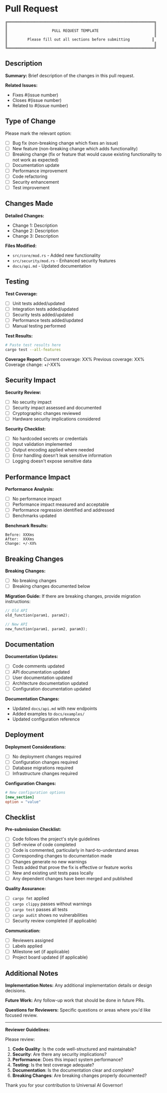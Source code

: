 # Pull Request

```
╔══════════════════════════════════════════════════════════════════╗
║                                                                  ║
║                    PULL REQUEST TEMPLATE                         ║
║                                                                  ║
║         Please fill out all sections before submitting          ║
║                                                                  ║
╚══════════════════════════════════════════════════════════════════╝
```

## Description

**Summary:**
Brief description of the changes in this pull request.

**Related Issues:**
- Fixes #(issue number)
- Closes #(issue number)
- Related to #(issue number)

## Type of Change

Please mark the relevant option:

- [ ] Bug fix (non-breaking change which fixes an issue)
- [ ] New feature (non-breaking change which adds functionality)
- [ ] Breaking change (fix or feature that would cause existing functionality to not work as expected)
- [ ] Documentation update
- [ ] Performance improvement
- [ ] Code refactoring
- [ ] Security enhancement
- [ ] Test improvement

## Changes Made

**Detailed Changes:**
- Change 1: Description
- Change 2: Description
- Change 3: Description

**Files Modified:**
- `src/core/mod.rs` - Added new functionality
- `src/security/mod.rs` - Enhanced security features
- `docs/api.md` - Updated documentation

## Testing

**Test Coverage:**
- [ ] Unit tests added/updated
- [ ] Integration tests added/updated
- [ ] Security tests added/updated
- [ ] Performance tests added/updated
- [ ] Manual testing performed

**Test Results:**
```bash
# Paste test results here
cargo test --all-features
```

**Coverage Report:**
Current coverage: XX%
Previous coverage: XX%
Coverage change: +/-XX%

## Security Impact

**Security Review:**
- [ ] No security impact
- [ ] Security impact assessed and documented
- [ ] Cryptographic changes reviewed
- [ ] Hardware security implications considered

**Security Checklist:**
- [ ] No hardcoded secrets or credentials
- [ ] Input validation implemented
- [ ] Output encoding applied where needed
- [ ] Error handling doesn't leak sensitive information
- [ ] Logging doesn't expose sensitive data

## Performance Impact

**Performance Analysis:**
- [ ] No performance impact
- [ ] Performance impact measured and acceptable
- [ ] Performance regression identified and addressed
- [ ] Benchmarks updated

**Benchmark Results:**
```
Before: XXXms
After:  XXXms
Change: +/-XX%
```

## Breaking Changes

**Breaking Changes:**
- [ ] No breaking changes
- [ ] Breaking changes documented below

**Migration Guide:**
If there are breaking changes, provide migration instructions:

```rust
// Old API
old_function(param1, param2);

// New API
new_function(param1, param2, param3);
```

## Documentation

**Documentation Updates:**
- [ ] Code comments updated
- [ ] API documentation updated
- [ ] User documentation updated
- [ ] Architecture documentation updated
- [ ] Configuration documentation updated

**Documentation Changes:**
- Updated `docs/api.md` with new endpoints
- Added examples to `docs/examples/`
- Updated configuration reference

## Deployment

**Deployment Considerations:**
- [ ] No deployment changes required
- [ ] Configuration changes required
- [ ] Database migrations required
- [ ] Infrastructure changes required

**Configuration Changes:**
```toml
# New configuration options
[new_section]
option = "value"
```

## Checklist

**Pre-submission Checklist:**
- [ ] Code follows the project's style guidelines
- [ ] Self-review of code completed
- [ ] Code is commented, particularly in hard-to-understand areas
- [ ] Corresponding changes to documentation made
- [ ] Changes generate no new warnings
- [ ] Tests added that prove the fix is effective or feature works
- [ ] New and existing unit tests pass locally
- [ ] Any dependent changes have been merged and published

**Quality Assurance:**
- [ ] `cargo fmt` applied
- [ ] `cargo clippy` passes without warnings
- [ ] `cargo test` passes all tests
- [ ] `cargo audit` shows no vulnerabilities
- [ ] Security review completed (if applicable)

**Communication:**
- [ ] Reviewers assigned
- [ ] Labels applied
- [ ] Milestone set (if applicable)
- [ ] Project board updated (if applicable)

## Additional Notes

**Implementation Notes:**
Any additional implementation details or design decisions.

**Future Work:**
Any follow-up work that should be done in future PRs.

**Questions for Reviewers:**
Specific questions or areas where you'd like focused review.

---

**Reviewer Guidelines:**

Please review:
1. **Code Quality**: Is the code well-structured and maintainable?
2. **Security**: Are there any security implications?
3. **Performance**: Does this impact system performance?
4. **Testing**: Is the test coverage adequate?
5. **Documentation**: Is the documentation clear and complete?
6. **Breaking Changes**: Are breaking changes properly documented?

Thank you for your contribution to Universal AI Governor!
